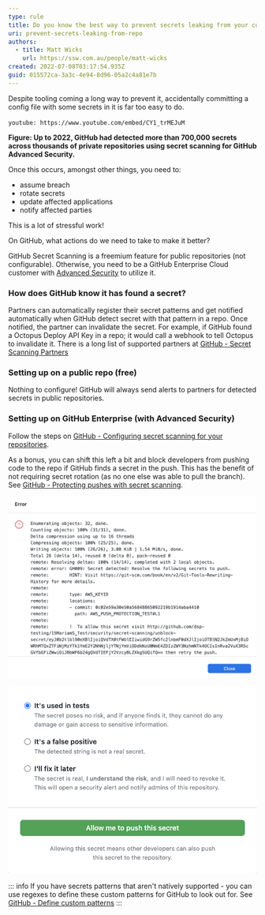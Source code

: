```yaml
---
type: rule
title: Do you know the best way to prevent secrets leaking from your code repository?
uri: prevent-secrets-leaking-from-repo
authors:
  - title: Matt Wicks
    url: https://ssw.com.au/people/matt-wicks
created: 2022-07-08T03:17:54.935Z
guid: 015572ca-3a3c-4e94-8d96-05a2c4a81e7b
---
```

Despite tooling coming a long way to prevent it, accidentally committing a config file with some secrets in it is far too easy to do.

`youtube: https://www.youtube.com/embed/CY1_trMEJuM`

**Figure: Up to 2022, GitHub had detected more than 700,000 secrets across thousands of private repositories using secret scanning for GitHub Advanced Security.**

Once this occurs, amongst other things, you need to:

* assume breach
* rotate secrets
* update affected applications
* notify affected parties

This is a lot of stressful work!

On GitHub, what actions do we need to take to make it better?

<!--endintro-->

GitHub Secret Scanning is a freemium feature for public repositories (not configurable). Otherwise, you need to be a GitHub Enterprise Cloud customer with [Advanced Security](https://github.com/features/security) to utilize it.

### How does GitHub know it has found a secret?

Partners can automatically register their secret patterns and get notified automatically when GitHub detect secret with that pattern in a repo. Once notified, the partner can  invalidate the secret. For example, if GitHub found a Octopus Deploy API Key in a repo; it would call a webhook to tell Octopus to invalidate it. There is a long list of supported partners at [GitHub - Secret Scanning Partners](https://docs.github.com/en/enterprise-cloud@latest/code-security/secret-scanning/secret-scanning-patterns)

### Setting up on a public repo (free)

Nothing to configure! GitHub will always send alerts to partners for detected secrets in public repositories.

### Setting up on GitHub Enterprise (with Advanced Security)

Follow the steps on [GitHub - Configuring secret scanning for your repositories](https://docs.github.com/en/enterprise-cloud@latest/code-security/secret-scanning/configuring-secret-scanning-for-your-repositories).

As a bonus, you can shift this left a bit and block developers from pushing code to the repo if GitHub finds a secret in the push. This has the benefit of not requiring secret rotation (as no one else was able to pull the branch). See [GitHub - Protecting pushes with secret scanning](https://docs.github.com/en/enterprise-cloud@latest/code-security/secret-scanning/protecting-pushes-with-secret-scanning).

![Figure: GitHub found an AWS secret on this push and blocked it](secret-scanning-push-protection-with-link.png)

![Figure: Sometimes there are false positives or test data, developers aren't blocked from doing their work. They just need to go out of their way to make sure it isn't a real secret.](secret-scanning-unblock-form.png)

::: info
If you have secrets patterns that aren't natively supported - you can use regexes to define these custom patterns for GitHub to look out for. See [GitHub - Define custom patterns](https://docs.github.com/en/enterprise-cloud@latest/code-security/secret-scanning/defining-custom-patterns-for-secret-scanning)
:::
